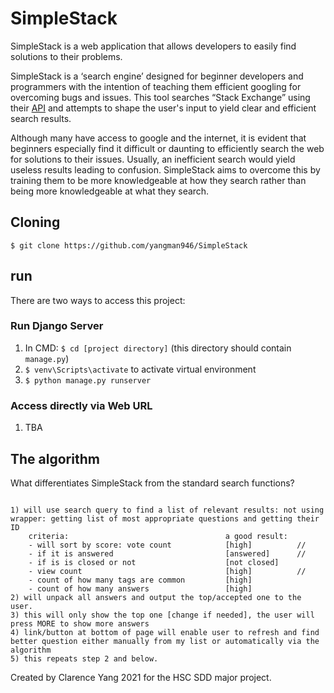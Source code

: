 # SimpleStack
SimpleStack is a web application that allows developers to easily find solutions to their problems. 

SimpleStack is a ‘search engine’ designed for beginner developers and programmers with the intention of teaching them efficient googling for overcoming bugs and issues. This tool searches “Stack Exchange” using their [API](https://api.stackexchange.com/docs) and attempts to shape the user's input to yield clear and efficient search results. 

Although many have access to google and the internet, it is evident that beginners especially find it difficult or daunting to efficiently search the web for solutions to their issues. Usually, an inefficient search would yield useless results leading to confusion. SimpleStack aims to overcome this by training them to be more knowledgeable at how they search rather than being more knowledgeable at what they search. 


## Cloning


`$ git clone https://github.com/yangman946/SimpleStack`

## run

There are two ways to access this project:

### Run Django Server

1) In CMD: `$ cd [project directory]` (this directory should contain `manage.py`)
2) `$ venv\Scripts\activate` to activate virtual environment
3) `$ python manage.py runserver`

### Access directly via Web URL

1) TBA

## The algorithm

What differentiates SimpleStack from the standard search functions?

```

1) will use search query to find a list of relevant results: not using wrapper: getting list of most appropriate questions and getting their ID
    criteria:                                   a good result:
    - will sort by score: vote count            [high]          //
    - if it is answered                         [answered]      //
    - if is is closed or not                    [not closed]    
    - view count                                [high]          //
    - count of how many tags are common         [high]          
    - count of how many answers                 [high]          
2) will unpack all answers and output the top/accepted one to the user. 
3) this will only show the top one [change if needed], the user will press MORE to show more answers
4) link/button at bottom of page will enable user to refresh and find better question either manually from my list or automatically via the algorithm
5) this repeats step 2 and below.
```

Created by Clarence Yang 2021 for the HSC SDD major project.
